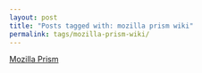 ```yaml
---
layout: post
title: "Posts tagged with: mozilla prism wiki"
permalink: tags/mozilla-prism-wiki/
---
```

[Mozilla Prism](/2012/01/mozilla-prism)
